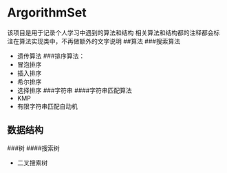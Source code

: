# ArgorithmSet
该项目是用于记录个人学习中遇到的算法和结构
相关算法和结构都的注释都会标注在算法实现类中，不再做额外的文字说明
##算法
###搜索算法
- 遗传算法
###排序算法：
- 冒泡排序    
- 插入排序    
- 希尔排序    
- 选择排序
###字符串
####字符串匹配算法
- KMP
- 有限字符串匹配自动机

## 数据结构
###树
####搜索树
- 二叉搜索树